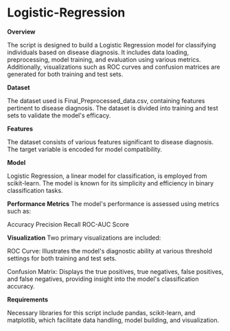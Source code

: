 # Logistic-Regression

**Overview**

The script is designed to build a Logistic Regression model for classifying individuals based on disease diagnosis. It includes data loading, preprocessing, model training, and evaluation using various metrics. Additionally, visualizations such as ROC curves and confusion matrices are generated for both training and test sets.

**Dataset**

The dataset used is Final_Preprocessed_data.csv, containing features pertinent to disease diagnosis. The dataset is divided into training and test sets to validate the model's efficacy.

**Features**

The dataset consists of various features significant to disease diagnosis. The target variable is encoded for model compatibility.

**Model**

Logistic Regression, a linear model for classification, is employed from scikit-learn. The model is known for its simplicity and efficiency in binary classification tasks.

**Performance Metrics**
The model's performance is assessed using metrics such as:

Accuracy
Precision
Recall
ROC-AUC Score

**Visualization**
Two primary visualizations are included:

ROC Curve: Illustrates the model's diagnostic ability at various threshold settings for both training and test sets.

Confusion Matrix: Displays the true positives, true negatives, false positives, and false negatives, providing insight into the model's classification accuracy.

**Requirements**

Necessary libraries for this script include pandas, scikit-learn, and matplotlib, which facilitate data handling, model building, and visualization.

